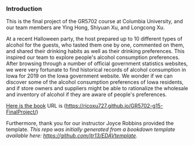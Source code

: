 ### Introduction

This is the final project of the GR5702 course at Columbia University, and our team members are Ying Hong, Shiyuan Xu, and Longcong Xu.

At a recent Halloween party, the host prepared up to 10 different types of alcohol for the guests, who tasted them one by one, commented on them, and shared their drinking habits as well as their drinking preferences. This inspired our team to explore people's alcohol consumption preferences. After browsing through a number of official government statistics websites, we were very fortunate to find historical records of alcohol consumption in Iowa for 2019 on the Iowa government website. We wonder if we can discover some of the alcohol consumption preferences of Iowa residents, and if store owners and suppliers might be able to rationalize the wholesale and inventory of alcohol if they are aware of people's preferences.

[Here is the book](https://ricoxu727.github.io/GR5702-g15-FinalProject/)
URL is (https://ricoxu727.github.io/GR5702-g15-FinalProject/)

Furthermore, thank you for our instructor Joyce Robbins provided the template. 
*This repo was initially generated from a bookdown template available here: https://github.com/jtr13/EDAVtemplate.*	




